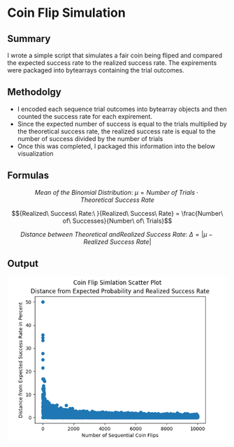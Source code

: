 # Coin Flip Simulation
## Summary
I wrote a simple script that simulates a fair coin being fliped and compared the expected success rate to the realized success rate. The expirements were packaged into bytearrays containing the trial outcomes.

## Methodolgy
- I encoded each sequence trial outcomes into bytearray objects and then counted the success rate for each expirement.
- Since the expected number of success is equal to the trials multiplied by the theoretical success rate, the realized success rate is equal to the number of success divided by the number of trials
- Once this was completed, I packaged this information into the below visualization

## Formulas
$${Mean\ of\ the\ Binomial\ Distribution:\ }\mu = {Number\ of\ Trials}\cdot {Theoretical\ Success\ Rate}$$

$${Realized\ Success\ Rate:\ }{Realized\ Success\ Rate} = \frac{Number\  of\ Successes}{Number\ of\ Trials}$$

$${Distance\ between\ Theoretical\ and Realized\ Success\ Rate:\ }\Delta = \vert{\mu - Realized\ Success\ Rate}\vert$$

## Output
![alt text](output_plot.png)
